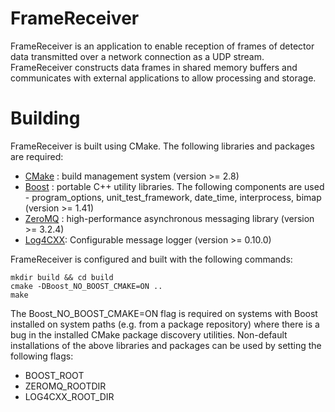 FrameReceiver
=============

FrameReceiver is an application to enable reception of frames of detector data transmitted over a network connection as a UDP stream. FrameReceiver constructs data frames in shared memory buffers and communicates with external applications to allow processing and storage.

Building
========

FrameReceiver is built using CMake. The following libraries and packages are required:

* [CMake](http://www.cmake.org) : build management system (version >= 2.8)
* [Boost](http://www.boost.org) : portable C++ utility libraries. The following components are used - program_options, unit_test_framework, date_time, interprocess, bimap (version >= 1.41)
* [ZeroMQ](http://zeromq.org) : high-performance asynchronous messaging library (version >= 3.2.4)
* [Log4CXX](http://logging.apache.org/log4cxx/): Configurable message logger (version >= 0.10.0)

FrameReceiver is configured and built with the following commands:

    mkdir build && cd build
    cmake -DBoost_NO_BOOST_CMAKE=ON ..
    make

The Boost_NO_BOOST_CMAKE=ON flag is required on systems with Boost installed on system paths (e.g. from a package repository) where there is a bug in the installed CMake package discovery utilities. Non-default installations of the above libraries and packages can be used by setting the following flags:

* BOOST_ROOT
* ZEROMQ_ROOTDIR
* LOG4CXX_ROOT_DIR
